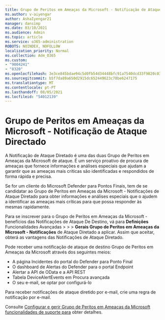 ```yaml
---
title: Grupo de Peritos em Ameaças da Microsoft - Notificação de Ataque Directado
ms.author: v-aiyengar
author: AshaIyengar21
manager: dansimp
ms.date: 03/10/2021
ms.audience: Admin
ms.topic: article
ms.service: o365-administration
ROBOTS: NOINDEX, NOFOLLOW
localization_priority: Normal
ms.collection: Adm_O365
ms.custom:
- "9004241"
- "8320"
ms.openlocfilehash: 3e3ce845bdae94c5d0fb54d34448bfc91a7540dcd33f9820c030406f19108f97
ms.sourcegitcommit: b5f7da89a650d2915dc652449623c78be6247175
ms.translationtype: MT
ms.contentlocale: pt-PT
ms.lasthandoff: 08/05/2021
ms.locfileid: "54012139"
---
```

# <a name="microsoft-threat-experts---targeted-attack-notification"></a>Grupo de Peritos em Ameaças da Microsoft - Notificação de Ataque Directado

A Notificação de Ataque Diretado é uma das duas Grupo de Peritos em Ameaças da Microsoft de ataque. É um serviço proativo de procura de ameaças que fornece informações e análises especiais que ajudam a garantir que as ameaças mais críticas são identificadas e respondidos de forma rápida e precisa.

Se for um cliente do Microsoft Defender para Pontos Finais, tem de se candidatar ao Grupo de Peritos em Ameaças da Microsoft - Notificações de Ataque Diretado para obter informações e análises especiais que o ajudem a identificar as ameaças mais críticas para que possa responder às mesmas rapidamente.

Para se inscrever para o Grupo de Peritos em Ameaças da Microsoft - benefícios das Notificações de Ataque De Destino, vá para **Definições** Funcionalidades Avançadas  >    >    >  **Gerais Grupo de Peritos em Ameaças da Microsoft - Notificações** de Ataque Diretado a aplicar. Assim que aceitar, obterá as vantagens das Notificações de Ataque Diretado.

Pode receber uma notificação de ataque de destino Grupo de Peritos em Ameaças da Microsoft através dos seguintes meios:

- A página Incidentes do portal do Defender para Ponto Final
- O dashboard de Alertas do Defender para o portal Endpoint
- Alertar a API de OData e a API REST
- Tabela DeviceAlertEvents em Procura avançada
- O seu e-mail, se optar por configurá-lo

Para receber notificações de ataque diretido por e-mail, crie uma regra de notificação por e-mail. 

Consulte [Configurar e gerir Grupo de Peritos em Ameaças da Microsoft funcionalidades de suporte para](/windows/security/threat-protection/microsoft-defender-atp/configure-microsoft-threat-experts) obter detalhes.
